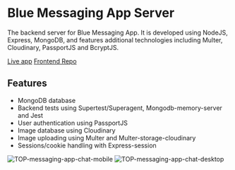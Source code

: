 # Blue Messaging App Server

The backend server for Blue Messaging App. It is developed using NodeJS, Express, MongoDB, and features additional technologies including Multer, Cloudinary, PassportJS and BcryptJS.

[Live app](https://blue-messaging-app.netlify.app/)
[Frontend Repo](https://github.com/jasonHYLam/TOP-messaging-app-client)

## Features

- MongoDB database
- Backend tests using Supertest/Superagent, Mongodb-memory-server and Jest
- User authentication using PassportJS
- Image database using Cloudinary
- Image uploading using Multer and Multer-storage-cloudinary
- Sessions/cookie handling with Express-session

![TOP-messaging-app-chat-mobile](https://github.com/jasonHYLam/TOP-messaging-app-backend/assets/105083538/03bf5cbe-e758-4397-899d-15e6f883d93b)
![TOP-messaging-app-chat-desktop](https://github.com/jasonHYLam/TOP-messaging-app-backend/assets/105083538/dd35a178-30bb-4093-8384-fcee19c6b3c6)
